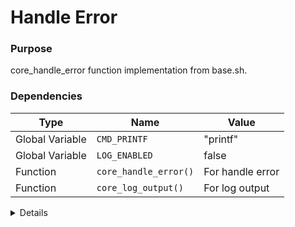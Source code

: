 # Handle Error

### Purpose
core_handle_error function implementation from base.sh.

### Dependencies
| Type | Name | Value |
|------|------|-------|
| Global Variable | `CMD_PRINTF` | "printf" |
| Global Variable | `LOG_ENABLED` | false |
| Function | `core_handle_error()` | For handle error |
| Function | `core_log_output()` | For log output |

<details>

```shell
core_handle_error() {
local error_msg="$1"
    local timestamp=$(core_get_timestamp)
    $CMD_PRINTF "[ERROR] [%s] %s
" "$timestamp" "$error_msg" >&2
    
    if [ "$LOG_ENABLED" = true ]; then
        core_log_output "$error_msg" "error" false
    fi
    
    return 1
}
```

</details> 
